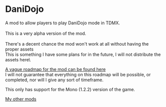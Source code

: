# DaniDojo
 A mod to allow players to play DaniDojo mode in TDMX.\
\
This is a very alpha version of the mod.\
\
There's a decent chance the mod won't work at all without having the proper assets\
This is something I have some plans for in the future, I will not distribute the assets here\


[A vague roadmap for the mod can be found here](https://docs.google.com/spreadsheets/d/1fuAAfK-0Vw74TwxXF5WVy1fh1ADsVzUkDd7dOHc7EdQ/edit#gid=1112016116)\
I will not guarantee that everything on this roadmap will be possible, or completed, nor will I give any sort of timeframe.


This only has support for the Mono (1.2.2) version of the game.
 
[My other mods](https://docs.google.com/spreadsheets/d/1fuAAfK-0Vw74TwxXF5WVy1fh1ADsVzUkDd7dOHc7EdQ)
